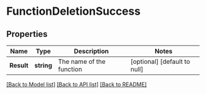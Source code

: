 # FunctionDeletionSuccess

## Properties
Name | Type | Description | Notes
------------ | ------------- | ------------- | -------------
**Result** | **string** | The name of the function | [optional] [default to null]

[[Back to Model list]](../README.md#documentation-for-models) [[Back to API list]](../README.md#documentation-for-api-endpoints) [[Back to README]](../README.md)

